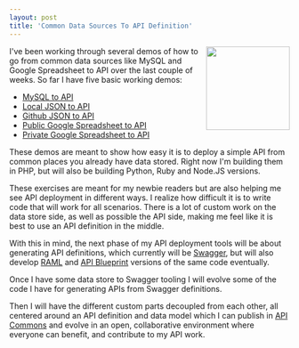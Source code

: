 ```yaml
---
layout: post
title: 'Common Data Sources To API Definition'
---
```

<p><img class="c1" src="https://s3.amazonaws.com/kinlane-productions/bw-icons/bw-google-docs.png" alt="" width="150" align="right" /></p>
<p>I've been working through several demos of how to go from common data sources like MySQL and Google Spreadsheet to API over the last couple of weeks.  So far I have five basic working demos:</p>
<ul class="mainlist">
<li><a href="http://apievangelist.com/2013/10/21/deploy-api-mysql-to-api">MySQL to API</a></li>
<li><a href="http://apievangelist.com/2013/10/21/deploy-api-json-to-api">Local JSON to API</a></li>
<li><a href="http://apievangelist.com/2013/10/22/deploy-api-github-json-to-api">Github JSON to API</a></li>
<li><a href="http://apievangelist.com/2013/10/22/deploy-api-public-google-spreadsheet-to-api">Public Google Spreadsheet to API</a></li>
<li><a title="Private Google Spreadsheet to API" href="http://apievangelist.com/2013/11/12/deploy-api-private-google-spreadsheet-to-api/">Private Google Spreadsheet to API</a></li>
</ul>
<p>These demos are meant to show how easy it is to deploy a simple API from common places you already have data stored. Right now I'm building them in PHP, but will also be building Python, Ruby and Node.JS versions.</p>
<p>These exercises are meant for my newbie readers but are also helping me see API deployment in different ways. I realize how difficult it is to write code that will work for all scenarios. There is a lot of custom work on the data store side, as well as possible the API side, making me feel like it is best to use an API definition in the middle.</p>
<p>With this in mind, the next phase of my API deployment tools will be about generating API definitions, which currently will be <a href="http://bit.ly/1j2KERU">Swagger</a>, but will also develop <a href="http://bit.ly/16ZTZYt">RAML</a> and <a href="http://bit.ly/1cl8tCc">API Blueprint</a> versions of the same code eventually.</p>
<p>Once I have some data store to Swagger tooling I will evolve some of the code I have for generating APIs from Swagger definitions.</p>
<p>Then I will have the different custom parts decoupled from each other, all centered around an API definition and data model which I can publish in <a href="http://bit.ly/1e27KIc">API Commons</a> and evolve in an open, collaborative environment where everyone can benefit, and contribute to my API work.</p>